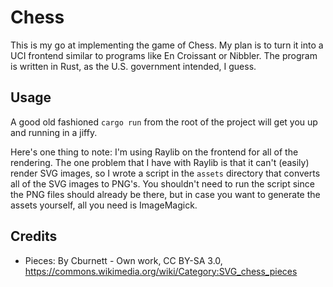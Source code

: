 # Chess

This is my go at implementing the game of Chess. My plan is to turn it into a
UCI frontend similar to programs like En Croissant or Nibbler. The program is
written in Rust, as the U.S. government intended, I guess.

## Usage

A good old fashioned `cargo run` from the root of the project will get you up
and running in a jiffy.

Here's one thing to note: I'm using Raylib on the frontend for all of the
rendering. The one problem that I have with Raylib is that it can't (easily)
render SVG images, so I wrote a script in the `assets` directory that converts
all of the SVG images to PNG's. You shouldn't need to run the script since the
PNG files should already be there, but in case you want to generate the assets
yourself, all you need is ImageMagick.

## Credits

- Pieces: By Cburnett - Own work, CC BY-SA 3.0,
  https://commons.wikimedia.org/wiki/Category:SVG_chess_pieces
